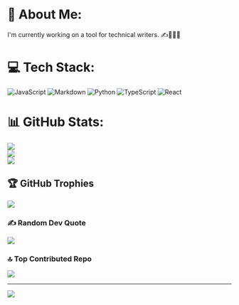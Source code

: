 # 💫 About Me:
I'm currently working on a tool for technical writers. ✍️👩🏼‍💻


# 💻 Tech Stack:
![JavaScript](https://img.shields.io/badge/javascript-%23323330.svg?style=flat&logo=javascript&logoColor=%23F7DF1E) ![Markdown](https://img.shields.io/badge/markdown-%23000000.svg?style=flat&logo=markdown&logoColor=white) ![Python](https://img.shields.io/badge/python-3670A0?style=flat&logo=python&logoColor=ffdd54) ![TypeScript](https://img.shields.io/badge/typescript-%23007ACC.svg?style=flat&logo=typescript&logoColor=white) ![React](https://img.shields.io/badge/react-%2320232a.svg?style=flat&logo=react&logoColor=%2361DAFB)
# 📊 GitHub Stats:
![](https://github-readme-stats.vercel.app/api?username=meems1996&theme=dark&hide_border=true&include_all_commits=false&count_private=false)<br/>
![](https://github-readme-streak-stats.herokuapp.com/?user=meems1996&theme=dark&hide_border=true)<br/>
![](https://github-readme-stats.vercel.app/api/top-langs/?username=meems1996&theme=dark&hide_border=true&include_all_commits=false&count_private=false&layout=compact)

## 🏆 GitHub Trophies
![](https://github-profile-trophy.vercel.app/?username=meems1996&theme=radical&no-frame=false&no-bg=true&margin-w=4)

### ✍️ Random Dev Quote
![](https://quotes-github-readme.vercel.app/api?type=horizontal&theme=radical)

### 🔝 Top Contributed Repo
![](https://github-contributor-stats.vercel.app/api?username=meems1996&limit=5&theme=highcontrast&combine_all_yearly_contributions=true)

---
[![](https://visitcount.itsvg.in/api?id=meems1996&icon=0&color=0)](https://visitcount.itsvg.in)

<!-- Proudly created with GPRM ( https://gprm.itsvg.in ) -->

